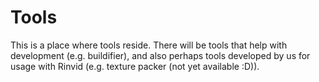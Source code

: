 # Tools

This is a place where tools reside. There will be tools that help with development (e.g. buildifier), and also perhaps tools developed by us for usage with Rinvid (e.g. texture packer (not yet available :D)).
